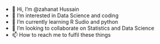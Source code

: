 - 👋 Hi, I’m @zahanat Hussain
- 👀 I’m interested in Data Science and coding
- 🌱 I’m currently learning R Sudio and python
- 💞️ I’m looking to collaborate on Statistics and Data Science
- 📫 How to reach me to fulfil these things

<!---
zahanat/zahanat is a ✨ special ✨ repository because its `README.md` (this file) appears on your GitHub profile.
You can click the Preview link to take a look at your changes.
--->
